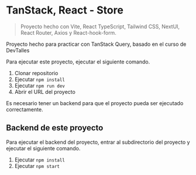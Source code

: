 # TanStack, React - Store

> Proyecto hecho con Vite, React TypeScript, Tailwind CSS, NextUI, React Router, Axios y React-hook-form.

Proyecto hecho para practicar con TanStack Query, basado en el curso de DevTalles

Para ejecutar este proyecto, ejecutar el siguiente comando.

1. Clonar repositorio
2. Ejecutar ``` npm install ```
3. Ejecutar ``` npm run dev ```
4. Abrir el URL del proyecto

Es necesario tener un backend para que el proyecto pueda ser ejecutado correctamente.

## Backend de este proyecto

Para ejecutar el backend del proyecto, entrar al subdirectorio del proyecto y ejecutar el siguiente comando.

1. Ejecutar ``` npm install ```
2. Ejecutar ``` npm start ```